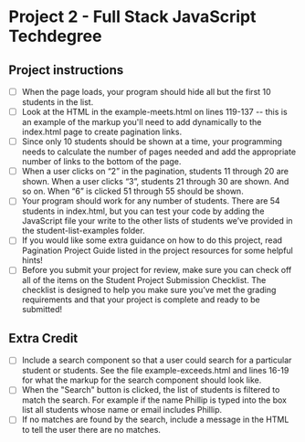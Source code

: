 # Project 2 - Full Stack JavaScript Techdegree
## Project instructions

- [ ] When the page loads, your program should hide all but the first 10 students in the list.
- [ ] Look at the HTML in the example-meets.html on lines 119-137 -- this is an example of the markup you'll need to add 
dynamically to the index.html page to create pagination links.
- [ ] Since only 10 students should be shown at a time, your programming needs to calculate the number of pages needed and add the appropriate number of links to the bottom of the page.
- [ ] When a user clicks on “2” in the pagination, students 11 through 20 are shown. When a user clicks “3”, students 21 through 30 are shown. And so on. When “6” is clicked 51 through 55 should be shown.
- [ ] Your program should work for any number of students. There are 54 students in index.html, but you can test your code by adding the JavaScript file your write to the other lists of students we’ve provided in the student-list-examples folder.
- [ ] If you would like some extra guidance on how to do this project, read Pagination Project Guide listed in the project resources for some helpful hints!
- [ ] Before you submit your project for review, make sure you can check off all of the items on the Student Project Submission Checklist. The checklist is designed to help you make sure you’ve met the grading requirements and that your project is complete and ready to be submitted!

## Extra Credit

- [ ] Include a search component so that a user could search for a particular student or students. See the file example-exceeds.html and lines 16-19 for what the markup for the search component should look like.
- [ ] When the "Search" button is clicked, the list of students is filtered to match the search. For example if the name Phillip is typed into the box list all students whose name or email includes Phillip.
- [ ] If no matches are found by the search, include a message in the HTML to tell the user there are no matches.
